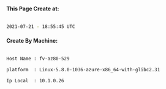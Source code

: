 
   
#### This Page Create at:

```bash

2021-07-21 - 18:55:45 UTC

```

#### Create By Machine:

```bash

Host Name : fv-az80-529

platform  : Linux-5.8.0-1036-azure-x86_64-with-glibc2.31

Ip Local  : 10.1.0.26

```

